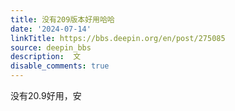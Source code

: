 ```yaml
---
title: 没有209版本好用哈哈
date: '2024-07-14'
linkTitle: https://bbs.deepin.org/en/post/275085
source: deepin_bbs
description:  文 
disable_comments: true
---
```

没有20.9好用，安
